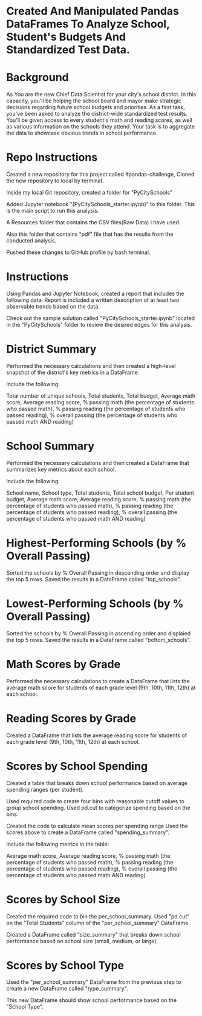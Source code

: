 # Created And Manipulated Pandas DataFrames To Analyze School, Student's Budgets And Standardized Test Data.

# Background
As You are the new Chief Data Scientist for your city's school district. 
In this capacity, you'll be helping the school board and mayor make strategic decisions regarding future school budgets and priorities.
As a first task, you've been asked to analyze the district-wide standardized test results. You'll be given access to every student's math and reading scores, as well as various information on the schools they attend. Your task is to aggregate the data to showcase obvious trends in school performance.

# Repo Instructions

Created a new repository for this project called #pandas-challenge, Cloned the new repository to local by terminal.

Inside my local Git repository, created a folder for "PyCitySchools"

Added Jupyter notebook "(PyCitySchools_starter.ipynb)" to this folder. This is the main script to run this analysis.

A Resources folder that contains the CSV files(Raw Data) i have used. 

Also this folder that contains "pdf" file that has the results from the conducted analysis.

Pushed these changes to GitHub profile by bash terminal.

# Instructions
Using Pandas and Jupyter Notebook, created a report that includes the following data. Report is included a written description of at least two observable trends based on the data.

Check out the sample solution called "PyCitySchools_starter.ipynb" located in the "PyCitySchools" folder
to review the desired edges for this analysis.

# District Summary
Performed the necessary calculations and then created a high-level snapshot of the district's key metrics in a DataFrame.

Include the following:

Total number of unique schools, Total students, Total budget, Average math score, Average reading score, % passing math (the percentage of students who passed math), % passing reading (the percentage of students who passed reading), % overall passing (the percentage of students who passed math AND reading)

# School Summary
Performed the necessary calculations and then created a DataFrame that summarizes key metrics about each school.

Include the following:

School name, School type, Total students, Total school budget, Per student budget, Average math score, Average reading score, % passing math (the percentage of students who passed math), % passing reading (the percentage of students who passed reading), % overall passing (the percentage of students who passed math AND reading)

# Highest-Performing Schools (by % Overall Passing)
Sorted the schools by % Overall Passing in descending order and display the top 5 rows.
Saved the results in a DataFrame called "top_schools".

# Lowest-Performing Schools (by % Overall Passing)
Sorted the schools by % Overall Passing in ascending order and displaied the top 5 rows.
Saved the results in a DataFrame called "bottom_schools".

# Math Scores by Grade
Performed the necessary calculations to create a DataFrame that lists the average math score for students of each grade level (9th, 10th, 11th, 12th) at each school.

# Reading Scores by Grade
Created a DataFrame that lists the average reading score for students of each grade level (9th, 10th, 11th, 12th) at each school.

# Scores by School Spending
Created a table that breaks down school performance based on average spending ranges (per student).

Used required code to create four bins with reasonable cutoff values to group school spending.
Used pd.cut to categorize spending based on the bins.

Created the code to calculate mean scores per spending range
Used the scores above to create a DataFrame called "spending_summary".

Include the following metrics in the table:

Average math score, Average reading score, % passing math (the percentage of students who passed math), % passing reading (the percentage of students who passed reading), % overall passing (the percentage of students who passed math AND reading)

# Scores by School Size
Created the required code to bin the per_school_summary.
Used "pd.cut" on the "Total Students" column of the "per_school_summary" DataFrame.

Created a DataFrame called "size_summary" that breaks down school performance based on school size (small, medium, or large).

# Scores by School Type
Used the "per_school_summary" DataFrame from the previous step to create a new DataFrame called "type_summary".

This new DataFrame should show school performance based on the "School Type".
